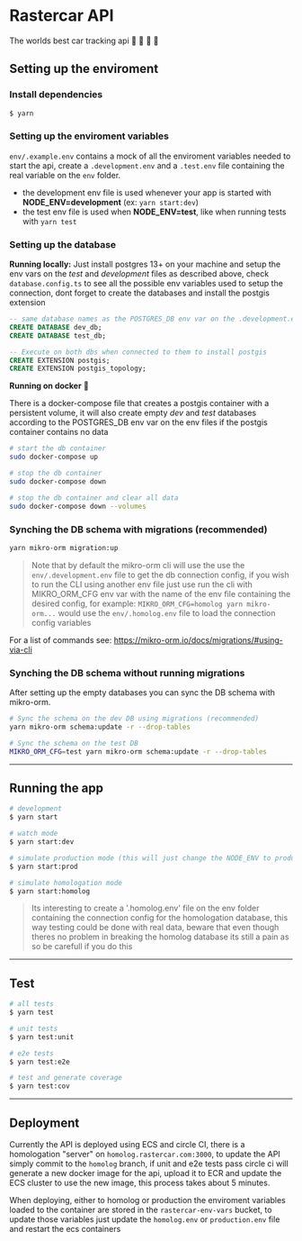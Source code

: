 # Rastercar API

The worlds best car tracking api :car: :blue_car: :taxi: :bus:

## Setting up the enviroment

### Install dependencies

```bash
$ yarn
```

### Setting up the enviroment variables

`env/.example.env` contains a mock of all the enviroment variables needed to start the api, create a `.development.env` and a `.test.env` file containing the real variable on the `env` folder.

- the development env file is used whenever your app is started with **NODE_ENV=development** (ex: `yarn start:dev`)
- the test env file is used when **NODE_ENV=test**, like when running tests with `yarn test`

### Setting up the database

**Running locally:**
Just install postgres 13+ on your machine and setup the env vars on the _test_ and _development_ files as described above, check `database.config.ts` to see all the possible env variables used to setup the connection, dont forget to create the databases and install the postgis extension

```sql
-- same database names as the POSTGRES_DB env var on the .development.env and .test.env files
CREATE DATABASE dev_db;
CREATE DATABASE test_db;

-- Execute on both dbs when connected to them to install postgis
CREATE EXTENSION postgis;
CREATE EXTENSION postgis_topology;
```

**Running on docker** :whale:

There is a docker-compose file that creates a postgis container with a persistent volume, it will also create empty _dev_ and _test_ databases according to the POSTGRES_DB env var on the env files if the postgis container contains no data

```bash
# start the db container
sudo docker-compose up

# stop the db container
sudo docker-compose down

# stop the db container and clear all data
sudo docker-compose down --volumes
```

### Synching the DB schema with migrations (recommended)

```bash
yarn mikro-orm migration:up
```

> Note that by default the mikro-orm cli will use the use the `env/.development.env` file to get the db connection config, if you wish to run the CLI using another env file just use run the cli with MIKRO_ORM_CFG env var with the name of the env file containing the desired config, for example: `MIKRO_ORM_CFG=homolog yarn mikro-orm...` would use the `env/.homolog.env` file to load the connection config variables

For a list of commands see: https://mikro-orm.io/docs/migrations/#using-via-cli

### Synching the DB schema without running migrations

After setting up the empty databases you can sync the DB schema with mikro-orm.

```bash
# Sync the schema on the dev DB using migrations (recommended)
yarn mikro-orm schema:update -r --drop-tables

# Sync the schema on the test DB
MIKRO_ORM_CFG=test yarn mikro-orm schema:update -r --drop-tables
```

---

## Running the app

```bash
# development
$ yarn start

# watch mode
$ yarn start:dev

# simulate production mode (this will just change the NODE_ENV to production when running)
$ yarn start:prod

# simulate homologation mode
$ yarn start:homolog
```

> Its interesting to create a '.homolog.env' file on the env folder containing the connection config for the homologation database, this way testing could be done with real data, beware that even though theres no problem in breaking the homolog database its still a pain as so be carefull if you do this

---

## Test

```bash
# all tests
$ yarn test

# unit tests
$ yarn test:unit

# e2e tests
$ yarn test:e2e

# test and generate coverage
$ yarn test:cov
```

---

## Deployment

Currently the API is deployed using ECS and circle CI, there is a homologation "server" on `homolog.rastercar.com:3000`, to update the API simply commit to the `homolog` branch, if unit and e2e tests pass circle ci will generate a new docker image for the api, upload it to ECR and update the ECS cluster to use the new image, this process takes about 5 minutes.

When deploying, either to homolog or production the enviroment variables loaded to the container are stored in the `rastercar-env-vars` bucket, to update those variables just update the `homolog.env` or `production.env` file and restart the ecs containers
